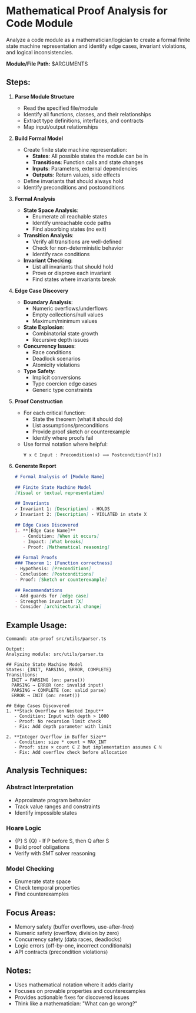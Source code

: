 # Mathematical Proof Analysis for Code Module

Analyze a code module as a mathematician/logician to create a formal finite state machine representation and identify edge cases, invariant violations, and logical inconsistencies.

**Module/File Path:** $ARGUMENTS

## Steps:

1. **Parse Module Structure**
   - Read the specified file/module
   - Identify all functions, classes, and their relationships
   - Extract type definitions, interfaces, and contracts
   - Map input/output relationships

2. **Build Formal Model**
   - Create finite state machine representation:
     - **States**: All possible states the module can be in
     - **Transitions**: Function calls and state changes
     - **Inputs**: Parameters, external dependencies
     - **Outputs**: Return values, side effects
   - Define invariants that should always hold
   - Identify preconditions and postconditions

3. **Formal Analysis**
   - **State Space Analysis**:
     - Enumerate all reachable states
     - Identify unreachable code paths
     - Find absorbing states (no exit)
   - **Transition Analysis**:
     - Verify all transitions are well-defined
     - Check for non-deterministic behavior
     - Identify race conditions
   - **Invariant Checking**:
     - List all invariants that should hold
     - Prove or disprove each invariant
     - Find states where invariants break

4. **Edge Case Discovery**
   - **Boundary Analysis**:
     - Numeric overflows/underflows
     - Empty collections/null values
     - Maximum/minimum values
   - **State Explosion**:
     - Combinatorial state growth
     - Recursive depth issues
   - **Concurrency Issues**:
     - Race conditions
     - Deadlock scenarios
     - Atomicity violations
   - **Type Safety**:
     - Implicit conversions
     - Type coercion edge cases
     - Generic type constraints

5. **Proof Construction**
   - For each critical function:
     - State the theorem (what it should do)
     - List assumptions/preconditions
     - Provide proof sketch or counterexample
     - Identify where proofs fail
   - Use formal notation where helpful:
     ```
     ∀ x ∈ Input : Precondition(x) ⟹ Postcondition(f(x))
     ```

6. **Generate Report**
   ```markdown
   # Formal Analysis of [Module Name]
   
   ## Finite State Machine Model
   [Visual or textual representation]
   
   ## Invariants
   ✓ Invariant 1: [Description] - HOLDS
   ✗ Invariant 2: [Description] - VIOLATED in state X
   
   ## Edge Cases Discovered
   1. **[Edge Case Name]**
      - Condition: [When it occurs]
      - Impact: [What breaks]
      - Proof: [Mathematical reasoning]
   
   ## Formal Proofs
   ### Theorem 1: [Function correctness]
   - Hypothesis: [Preconditions]
   - Conclusion: [Postconditions]
   - Proof: [Sketch or counterexample]
   
   ## Recommendations
   - Add guards for [edge case]
   - Strengthen invariant [X]
   - Consider [architectural change]
   ```

## Example Usage:
```
Command: atm-proof src/utils/parser.ts

Output:
Analyzing module: src/utils/parser.ts

## Finite State Machine Model
States: {INIT, PARSING, ERROR, COMPLETE}
Transitions:
  INIT → PARSING (on: parse())
  PARSING → ERROR (on: invalid input)
  PARSING → COMPLETE (on: valid parse)
  ERROR → INIT (on: reset())

## Edge Cases Discovered
1. **Stack Overflow on Nested Input**
   - Condition: Input with depth > 1000
   - Proof: No recursion limit check
   - Fix: Add depth parameter with limit

2. **Integer Overflow in Buffer Size**
   - Condition: size * count > MAX_INT
   - Proof: size × count ∈ ℤ but implementation assumes ∈ ℕ
   - Fix: Add overflow check before allocation
```

## Analysis Techniques:

### Abstract Interpretation
- Approximate program behavior
- Track value ranges and constraints
- Identify impossible states

### Hoare Logic
- {P} S {Q} - If P before S, then Q after S
- Build proof obligations
- Verify with SMT solver reasoning

### Model Checking
- Enumerate state space
- Check temporal properties
- Find counterexamples

## Focus Areas:
- Memory safety (buffer overflows, use-after-free)
- Numeric safety (overflow, division by zero)
- Concurrency safety (data races, deadlocks)
- Logic errors (off-by-one, incorrect conditionals)
- API contracts (precondition violations)

## Notes:
- Uses mathematical notation where it adds clarity
- Focuses on provable properties and counterexamples
- Provides actionable fixes for discovered issues
- Think like a mathematician: "What can go wrong?"